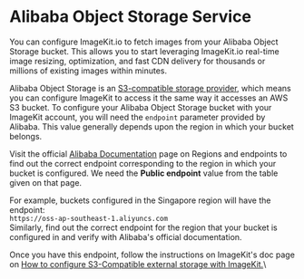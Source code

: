 # Alibaba Object Storage Service

You can configure ImageKit.io to fetch images from your Alibaba Object Storage bucket. This allows you to start leveraging ImageKit.io real-time image resizing, optimization, and fast CDN delivery for thousands or millions of existing images within minutes.

Alibaba Object Storage is an [S3-compatible storage provider](https://docs.imagekit.io/integration/configure-origin/s3-compatible-external-storages), which means you can configure ImageKit to access it the same way it accesses an AWS S3 bucket. To configure your Alibaba Object Storage bucket with your ImageKit account, you will need the `endpoint` parameter provided by Alibaba. This value generally depends upon the region in which your bucket belongs.

Visit the official [Alibaba Documentation](https://www.alibabacloud.com/help/doc-detail/31837.htm?spm=a2c63.l28256.a3.37.3a1f5139AomWDt) page on Regions and endpoints to find out the correct endpoint corresponding to the region in which your bucket is configured. We need the **Public endpoint** value from the table given on that page.

For example, buckets configured in the Singapore region will have the endpoint:\
`https://oss-ap-southeast-1.aliyuncs.com`\
Similarly, find out the correct endpoint for the region that your bucket is configured in and verify with Alibaba's official documentation. 

Once you have this endpoint, follow the instructions on ImageKit's doc page on [How to configure S3-Compatible external storage with ImageKit.](https://docs.imagekit.io/integration/configure-origin/s3-compatible-external-storages)\
